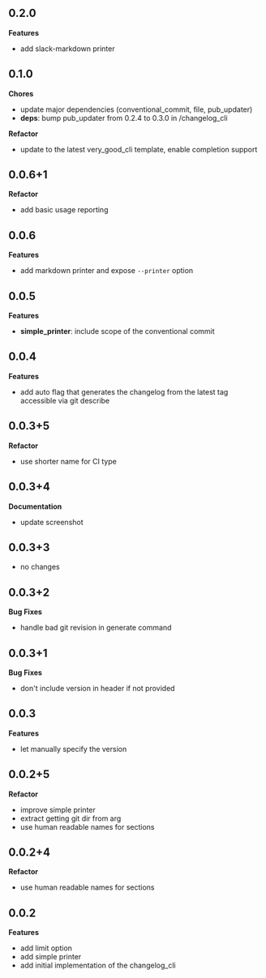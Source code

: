 ## 0.2.0

**Features**

- add slack-markdown printer

## 0.1.0

**Chores**

- update major dependencies (conventional_commit, file, pub_updater)
- **deps**: bump pub_updater from 0.2.4 to 0.3.0 in /changelog_cli

**Refactor**

- update to the latest very_good_cli template, enable completion support

## 0.0.6+1

**Refactor**

- add basic usage reporting

## 0.0.6

**Features**

- add markdown printer and expose `--printer` option

## 0.0.5

**Features**

- **simple_printer**: include scope of the conventional commit

## 0.0.4

**Features**

- add auto flag that generates the changelog from the latest tag accessible via git describe

## 0.0.3+5

**Refactor**

- use shorter name for CI type

## 0.0.3+4

**Documentation**

- update screenshot

## 0.0.3+3

- no changes

## 0.0.3+2

**Bug Fixes**

- handle bad git revision in generate command

## 0.0.3+1

**Bug Fixes**

- don't include version in header if not provided

## 0.0.3

**Features**

- let manually specify the version

## 0.0.2+5

**Refactor**

- improve simple printer
- extract getting git dir from arg
- use human readable names for sections

## 0.0.2+4

**Refactor**

- use human readable names for sections

## 0.0.2

**Features**

- add limit option
- add simple printer
- add initial implementation of the changelog_cli
